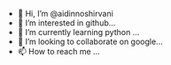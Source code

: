 - 👋 Hi, I’m @aidinnoshirvani
- 👀 I’m interested in github...
- 🌱 I’m currently learning python ...
- 💞️ I’m looking to collaborate on google...
- 📫 How to reach me ...

<!---
aidinnoshirvani/aidinnoshirvani is a ✨ special ✨ repository because its `README.md` (this file) appears on your GitHub profile.
You can click the Preview link to take a look at your changes.
--->
